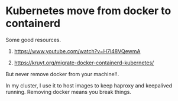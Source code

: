 # Kubernetes move from docker to containerd


Some good resources.

1. https://www.youtube.com/watch?v=H7l48VQewmA

2. https://kruyt.org/migrate-docker-containerd-kubernetes/

But never remove docker from your machine!!.

In my cluster, I use it to host images to keep haproxy and keepalived running. Removing docker means you break things.
